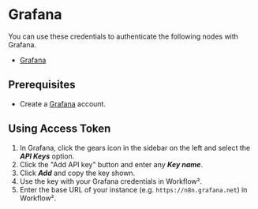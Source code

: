 # Grafana

You can use these credentials to authenticate the following nodes with Grafana.
- [Grafana](/workflow/integrations/nodes/n8n-nodes-base.grafana/)

## Prerequisites

- Create a [Grafana](https://grafana.com/) account.

## Using Access Token

1. In Grafana, click the gears icon in the sidebar on the left and select the ***API Keys*** option.
2. Click the "Add API key" button and enter any ***Key name***.
3. Click ***Add*** and copy the key shown.
4. Use the key with your Grafana credentials in Workflow².
5. Enter the base URL of your instance (e.g. `https://n8n.grafana.net`) in Workflow².
